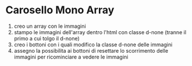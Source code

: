 # Carosello Mono Array

1. creo un array con le immagini
2. stampo le immagini dell'array dentro l'html con classe d-none (tranne il primo a cui tolgo il d-none)
3. creo i bottoni con i quali modifico la classe d-none delle immagini
4. assegno la possibilita ai bottoni di resettare lo scorrimento delle immagini per ricominciare a vedere le immagini




